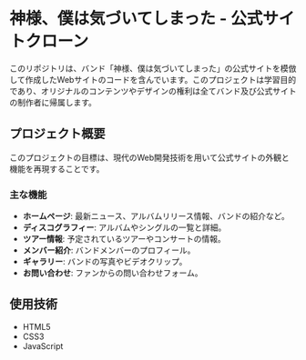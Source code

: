 # 神様、僕は気づいてしまった - 公式サイトクローン

このリポジトリは、バンド「神様、僕は気づいてしまった」の公式サイトを模倣して作成したWebサイトのコードを含んでいます。このプロジェクトは学習目的であり、オリジナルのコンテンツやデザインの権利は全てバンド及び公式サイトの制作者に帰属します。

## プロジェクト概要

このプロジェクトの目標は、現代のWeb開発技術を用いて公式サイトの外観と機能を再現することです。

### 主な機能

- **ホームページ**: 最新ニュース、アルバムリリース情報、バンドの紹介など。
- **ディスコグラフィー**: アルバムやシングルの一覧と詳細。
- **ツアー情報**: 予定されているツアーやコンサートの情報。
- **メンバー紹介**: バンドメンバーのプロフィール。
- **ギャラリー**: バンドの写真やビデオクリップ。
- **お問い合わせ**: ファンからの問い合わせフォーム。

## 使用技術

- HTML5
- CSS3
- JavaScript